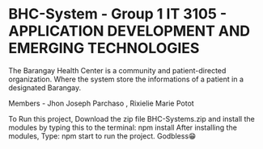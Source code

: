 # BHC-System - Group 1 IT 3105 - APPLICATION DEVELOPMENT AND EMERGING TECHNOLOGIES
The Barangay Health Center is a community and patient-directed organization. Where the system store the informations of a patient in a designated Barangay.

Members - Jhon Joseph Parchaso ,
          Rixielie Marie Potot

To Run this project, Download the zip file BHC-Systems.zip and install the modules by typing this to the terminal:
npm install
After installing the modules, Type: 
npm start 
to run the project. Godbless😁
